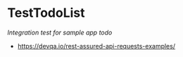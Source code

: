 TestTodoList
============

_Integration test for sample app todo_

* https://devqa.io/rest-assured-api-requests-examples/